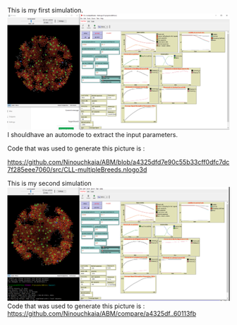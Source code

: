 This is my first simulation.
![Image](images/myCapture.PNG)
 I shouldhave an automode to extract the input parameters. 

 Code that was used to generate this picture is :

https://github.com/Ninouchkaia/ABM/blob/a4325dfd7e90c55b33cff0dfc7dc7f285eee7060/src/CLL-multipleBreeds.nlogo3d

This is my second simulation
![Image](images/myCapture2.PNG)
 Code that was used to generate this picture is :
https://github.com/Ninouchkaia/ABM/compare/a4325df..60113fb